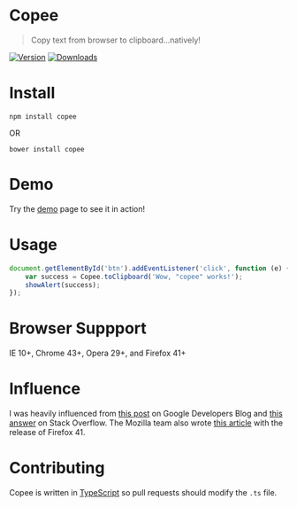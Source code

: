 ﻿# Copee

> Copy text from browser to clipboard...natively!

[![Version](https://img.shields.io/npm/v/copee.svg)](https://www.npmjs.com/package/copee)
[![Downloads](https://img.shields.io/npm/dt/copee.svg)](https://www.npmjs.com/package/copee)

# Install

```
npm install copee
```

OR

```
bower install copee
```

# Demo

Try the [demo](http://styfle.github.io/copee/) page to see it in action!

# Usage

```js
document.getElementById('btn').addEventListener('click', function (e) {
    var success = Copee.toClipboard('Wow, "copee" works!');
    showAlert(success);
});
```

# Browser Suppport

IE 10+, Chrome 43+, Opera 29+, and Firefox 41+

# Influence

I was heavily influenced from [this post](https://developers.google.com/web/updates/2015/04/cut-and-copy-commands) on Google Developers Blog and [this answer](http://stackoverflow.com/a/30810322/266535) on Stack Overflow. The Mozilla team also wrote [this article](https://hacks.mozilla.org/2015/09/flash-free-clipboard-for-the-web/) with the release of Firefox 41.

# Contributing

Copee is written in [TypeScript](https://github.com/Microsoft/TypeScript) so pull requests should modify the `.ts` file.
